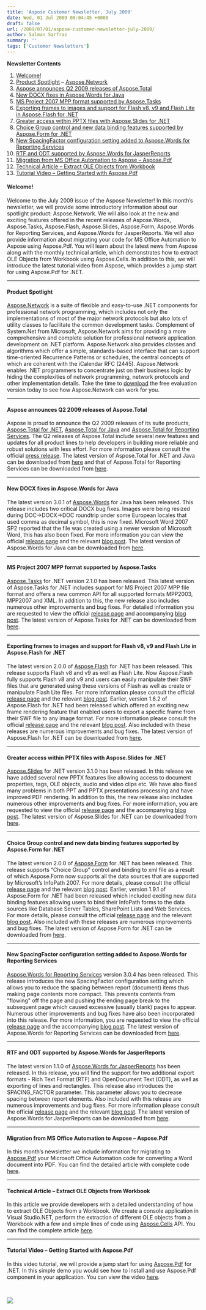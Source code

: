 ```yaml
---
title: 'Aspose Customer Newsletter, July 2009'
date: Wed, 01 Jul 2009 08:04:45 +0000
draft: false
url: /2009/07/01/aspose-customer-newsletter-july-2009/
author: Salman Sarfraz
summary: ''
tags: ['Customer Newsletters']
---
```


<!-- #newsletter-body { font-family:Arial, Helvetica, sans-serif; font-size: 14px; background-color:#FFFFFF; } #newsletter-body h4 { font-size:16px; } #newsletter-body a, #newsletter-body a:link, #newsletter-body a:visited, #newsletter-body a:active, #newsletter-body a:focus { text-decoration:none; color: #009fcd; } #newsletter-body a:hover { text-decoration:underline; } #newsletter-body ol li{ line-height: 1.3em } #newsletter-body hr { height: 1px; clear: both; } -->

**Newsletter Contents**

1.  [Welcome!][1]
2.  [Product Spotlight][2] – [Aspose.Network][3]
3.  [Aspose announces Q2 2009 releases of Aspose.Total][4]
4.  [New DOCX fixes in Aspose.Words for Java][5]
5.  [MS Project 2007 MPP format supported by Aspose.Tasks][6]
6.  [Exporting frames to images and support for Flash v8, v9 and Flash Lite in Aspose.Flash for .NET][7]
7.  [Greater access within PPTX files with Aspose.Slides for .NET][8]
8.  [Choice Group control and new data binding features supported by Aspose.Form for .NET][9]
9.  [New SpacingFactor configuration setting added to Aspose.Words for Reporting Services][10]
10.  [RTF and ODT supported by Aspose.Words for JasperReports][11]
11.  [Migration from MS Office Automation to Aspose – Aspose.Pdf][12]
12.  [Technical Article – Extract OLE Objects from Workbook][13]
13.  [Tutorial Video – Getting Started with Aspose.Pdf][14]

#### Welcome!

Welcome to the July 2009 issue of the Aspose Newsletter! In this month’s newsletter, we will provide some introductory information about our spotlight product: Aspose.Network. We will also look at the new and exciting features offered in the recent releases of Aspose.Words, Aspose.Tasks, Aspose.Flash, Aspose.Slides, Aspose.Form, Aspose.Words for Reporting Services, and Aspose.Words for JasperReports. We will also provide information about migrating your code for MS Office Automation to Aspose using Aspose.Pdf. You will learn about the latest news from Aspose along with the monthly technical article, which demonstrates how to extract OLE Objects from Workbook using Aspose.Cells. In addition to this, we will introduce the latest tutorial video from Aspose, which provides a jump start for using Aspose.Pdf for .NET.

* * *

#### Product Spotlight

[](http://www.aspose.com/community/files/51/file-format-components/aspose.network-for-.net/default.aspx)[Aspose.Network][15] is a suite of flexible and easy-to-use .NET components for professional network programming, which includes not only the implementations of most of the major network protocols but also lots of utility classes to facilitate the common development tasks. Complement of System.Net from Microsoft, Aspose.Network aims for providing a more comprehensive and complete solution for professional network application development on .NET platform. Aspose.Network also provides classes and algorithms which offer a simple, standards-based interface that can support time-oriented Recurrence Patterns or schedules, the central concepts of which are coherent with the iCalendar RFC (2445). Aspose.Network enables .NET programmers to concentrate just on their business logic by hiding the complexities of network programming, network protocols and other implementation details. Take the time to [download][16] the free evaluation version today to see how Aspose.Network can work for you.

* * *

#### **Aspose announces Q2 2009 releases of Aspose.Total**

[](http://www.aspose.com/categories/product-suites/aspose.total-for-.net-and-java/default.aspx)Aspose is proud to announce the Q2 2009 releases of its suite products, [Aspose.Total for .NET][17], [Aspose.Total for Java][18] and [Aspose.Total for Reporting Services][19]. The Q2 releases of Aspose.Total include several new features and updates for all product lines to help developers in building more reliable and robust solutions with less effort. For more information please consult the official [press release][20]. The latest version of Aspose.Total for .NET and Java can be downloaded from [here][21] and that of Aspose.Total for Reporting Services can be downloaded from [here][22].

* * *

#### New DOCX fixes in Aspose.Words for Java

[](http://www.aspose.com/categories/file-format-components/aspose.words-for-.net-and-java/default.aspx)The latest version 3.0.1 of [Aspose.Words][23] for Java has been released. This release includes two critical DOCX bug fixes. Images were being resized during DOC->DOCX->DOC roundtrip under some European locales that used comma as decimal symbol, this is now fixed. Microsoft Word 2007 SP2 reported that the file was created using a newer version of Microsoft Word, this has also been fixed. For more information you can view the official [release page][24] and the relevant [blog post][25]. The latest version of Aspose.Words for Java can be downloaded from [here][26].

* * *

#### MS Project 2007 MPP format supported by Aspose.Tasks

[](http://www.aspose.com/categories/file-format-components/aspose.tasks-for-.net/default.aspx)[Aspose.Tasks][27] for .NET version 2.1.0 has been released. This latest version of Aspose.Tasks for .NET includes support for MS Project 2007 MPP file format and offers a new common API for all supported formats MPP2003, MPP2007 and XML. In addition to this, the new release also includes numerous other improvements and bug fixes. For detailed information you are requested to view the official [release page][28] and accompanying [blog post][29]. The latest version of Aspose.Tasks for .NET can be downloaded from [here][30].

* * *

#### Exporting frames to images and support for Flash v8, v9 and Flash Lite in Aspose.Flash for .NET

[](http://www.aspose.com/categories/file-format-components/aspose.flash-for-.net/default.aspx)The latest version 2.0.0 of [Aspose.Flash][31] for .NET has been released. This release supports Flash v8 and v9 as well as Flash Lite. Now Aspose.Flash fully supports Flash v8 and v9 and users can easily manipulate their SWF files that are generated using these versions of Flash as well as create or manipulate Flash Lite files. For more information please consult the official [release page][32] and the relevant [blog post][33]. Earlier, version 1.6.2 of Aspose.Flash for .NET had been released which offered an exciting new frame rendering feature that enabled users to export a specific frame from their SWF file to any image format. For more information please consult the official [release page][34] and the relevant [blog post][35]. Also included with these releases are numerous improvements and bug fixes. The latest version of Aspose.Flash for .NET can be downloaded from [here][36].

* * *

#### Greater access within PPTX files with Aspose.Slides for .NET

[](http://www.aspose.com/categories/file-format-components/aspose.slides-for-.net-and-java/default.aspx)[Aspose.Slides][37] for .NET version 3.1.0 has been released. In this release we have added several new PPTX features like allowing access to document properties, tags, OLE objects, audio and video clips etc. We have also fixed many problems in both PPT and PPTX presentations processing and have improved PDF rendering. In addition to this, the new release also includes numerous other improvements and bug fixes. For more information, you are requested to view the official [release page][38] and the accompanying [blog post][39]. The latest version of Aspose.Slides for .NET can be downloaded from [here][40].

* * *

#### Choice Group control and new data binding features supported by Aspose.Form for .NET

[](http://www.aspose.com/categories/file-format-components/aspose.form-for-.net/default.aspx)The latest version 2.0.0 of [Aspose.Form][41] for .NET has been released. This release supports “Choice Group” control and binding to xml file as a result of which Aspose.Form now supports all the data sources that are supported by Microsoft’s InfoPath 2007. For more details, please consult the official [release page][42] and the relevant [blog post][43]. Earlier, version 1.9.1 of Aspose.Form for .NET had been released which included exciting new data binding features allowing users to bind their InfoPath forms to the data sources like Database Server Tables, SharePoint Lists and Web Services. For more details, please consult the official [release page][44] and the relevant [blog post][45]. Also included with these releases are numerous improvements and bug fixes. The latest version of Aspose.Form for .NET can be downloaded from [here][46].

* * *

#### New SpacingFactor configuration setting added to Aspose.Words for Reporting Services

[](http://www.aspose.com/categories/ssrs-rendering-extensions/aspose.words-for-reporting-services/default.aspx)[Aspose.Words for Reporting Services][47] version 3.0.4 has been released. This release introduces the new SpacingFactor configuration setting which allows you to reduce the spacing between report (document) items thus making page contents more compact. This prevents contents from "flowing" off the page and pushing the ending page break to the subsequent page which caused excessive (usually blank) pages to appear. Numerous other improvements and bug fixes have also been incorporated into this release. For more information, you are requested to view the official [release page][48] and the accompanying [blog post][49]. The latest version of Aspose.Words for Reporting Services can be downloaded from [here][50].

* * *

#### RTF and ODT supported by Aspose.Words for JasperReports

[](http://www.aspose.com/categories/jasperreports-exporters/aspose.words-for-jasperreports/default.aspx)The latest version 1.1.0 of [Aspose.Words for JasperReports][51] has been released. In this release, you will find the support for two additional export formats - Rich Text Format (RTF) and OpenDocument Text (ODT), as well as exporting of lines and rectangles. This release also introduces the SPACING\_FACTOR parameter. This parameter allows you to decrease spacing between report elements. Also included with this release are numerous improvements and bug fixes. For more information please consult the official [release page][52] and the relevant [blog post][53]. The latest version of Aspose.Words for JasperReports can be downloaded from [here][54].

* * *

#### Migration from MS Office Automation to Aspose – **Aspose.Pdf**

[](https://docs.aspose.com/)In this month’s newsletter we include information for migrating to [Aspose.Pdf][55] your Microsoft Office Automation code for converting a Word document into PDF. You can find the detailed article with complete code [here][56].

* * *

#### Technical Article – **Extract OLE Objects from Workbook**

[](https://docs.aspose.com/)In this article we provide developers with a detailed understanding of how to extract OLE Objects from a Workbook. We create a console application in Visual Studio.NET, perform the extraction of different OLE objects from a Workbook with a few and simple lines of code using [Aspose.Cells][57] API. You can find the complete article [here][58].

* * *

#### Tutorial Video – **Getting Started with Aspose.Pdf**

[](https://docs.aspose.com/)In this video tutorial, we will provide a jump start for using [Aspose.Pdf][59] for .NET. In this simple demo you would see how to install and use Aspose.Pdf component in your application. You can view the video [here][60].

 

![](https://www.aspose.com/templates/aspose/App_Themes/V3/images/words/272x272/aspose_words-for-java.png)




[1]: #070901
[2]: #070902
[3]: http://www.aspose.com/categories/file-format-components/aspose.network-for-.net/default.aspx
[4]: #070903
[5]: #070904
[6]: #070905
[7]: #070906
[8]: #070907
[9]: #070908
[10]: #070909
[11]: #070910
[12]: #070911
[13]: #070912
[14]: #070913
[15]: http://www.aspose.com/categories/file-format-components/aspose.network-for-.net/default.aspx
[16]: http://www.aspose.com/community/files/51/file-format-components/aspose.network-for-.net/default.aspx
[17]: http://www.aspose.com/categories/product-suites/aspose.total-for-.net-and-java/default.aspx
[18]: http://www.aspose.com/categories/product-suites/aspose.total-for-.net-and-java/default.aspx
[19]: http://www.aspose.com/categories/product-suites/aspose.total-for-reporting-services/default.aspx
[20]: https://www.aspose.com/
[21]: http://www.aspose.com/community/files/50/product-suites/aspose.total/default.aspx
[22]: http://www.aspose.com/community/files/50/product-suites/aspose.total.reporting.services/default.aspx
[23]: http://www.aspose.com/categories/file-format-components/aspose.words-for-.net-and-java/default.aspx
[24]: http://www.aspose.com/community/files/51/file-format-components/aspose.words-for-.net-and-java/entry181114.aspx
[25]: https://blog.aspose.com/
[26]: http://www.aspose.com/community/files/51/file-format-components/aspose.words-for-.net-and-java/default.aspx
[27]: http://www.aspose.com/categories/file-format-components/aspose.tasks-for-.net/default.aspx
[28]: http://www.aspose.com/community/files/51/file-format-components/aspose.tasks-for-.net/entry181848.aspx
[29]: https://blog.aspose.com/
[30]: http://www.aspose.com/community/files/51/file-format-components/aspose.tasks-for-.net/default.aspx
[31]: http://www.aspose.com/categories/file-format-components/aspose.flash-for-.net/default.aspx
[32]: http://www.aspose.com/community/files/51/file-format-components/aspose.flash-for-.net/entry184713.aspx
[33]: https://blog.aspose.com/
[34]: http://www.aspose.com/community/files/51/file-format-components/aspose.flash-for-.net/entry182137.aspx
[35]: https://blog.aspose.com/
[36]: http://www.aspose.com/community/files/51/file-format-components/aspose.flash-for-.net/default.aspx
[37]: http://www.aspose.com/categories/file-format-components/aspose.slides-for-.net-and-java/default.aspx
[38]: http://www.aspose.com/community/files/51/file-format-components/aspose.slides-for-.net-and-java/entry182958.aspx
[39]: https://blog.aspose.com/
[40]: http://www.aspose.com/community/files/51/file-format-components/aspose.slides-for-.net-and-java/default.aspx
[41]: http://www.aspose.com/categories/file-format-components/aspose.form-for-.net/default.aspx
[42]: http://www.aspose.com/community/files/51/file-format-components/aspose.form-for-.net/entry184747.aspx
[43]: https://blog.aspose.com/
[44]: http://www.aspose.com/community/files/51/file-format-components/aspose.form-for-.net/entry183459.aspx
[45]: https://blog.aspose.com/
[46]: http://www.aspose.com/community/files/51/file-format-components/aspose.form-for-.net/default.aspx
[47]: http://www.aspose.com/categories/ssrs-rendering-extensions/aspose.words-for-reporting-services/default.aspx
[48]: http://www.aspose.com/community/files/52/ssrs-rendering-extensions/aspose.words-for-reporting-services/entry184112.aspx
[49]: https://blog.aspose.com/
[50]: http://www.aspose.com/community/files/52/ssrs-rendering-extensions/aspose.words-for-reporting-services/default.aspx
[51]: http://www.aspose.com/categories/jasperreports-exporters/aspose.words-for-jasperreports/default.aspx
[52]: http://www.aspose.com/community/files/67/jasperreports-exporters/aspose.words-for-jasperreports/entry184136.aspx
[53]: https://blog.aspose.com/
[54]: http://www.aspose.com/community/files/67/jasperreports-exporters/aspose.words-for-jasperreports/default.aspx
[55]: http://www.aspose.com/categories/file-format-components/aspose.pdf-for-.net-and-java/default.aspx
[56]: https://docs.aspose.com/
[57]: http://www.aspose.com/categories/file-format-components/aspose.cells-for-.net-and-java/default.aspx
[58]: https://docs.aspose.com/
[59]: http://www.aspose.com/categories/file-format-components/aspose.pdf-for-.net-and-java/default.aspx
[60]: https://docs.aspose.com/



